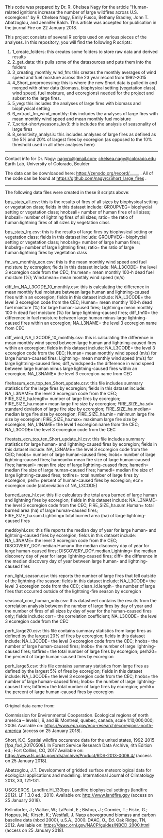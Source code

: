 This code was prepared by Dr. R. Chelsea Nagy for the article "Human-related ignitions increase the number of large wildfires across U.S. ecoregions" by R. Chelsea Nagy, Emily Fusco, Bethany Bradley, John T. Abatzoglou, and Jennifer Balch.  This article was accepted for publication in the journal Fire on 22 January 2018.  

This project consists of several R scripts used on various pieces of the analyses.  In this repository, you will find the following R scripts:
1) 1_create_folders: this creates some folders to store raw data and derived results
2) 2_get_data: this pulls some of the datasources and puts them into the folders
3) 3_creating_monthly_wind_fm: this creates the monthly averages of wind speed and fuel moisture across the 23 year record from 1992-2015
4) 4_Short_preprocessing: this is where the new Short data is pulled in and merged with other data (biomass, biophysical setting (vegetation class), wind speed, fuel moisture, and ecoregions) needed for the project and subset to the large fires.
5) 5_veg: this includes the analyses of large fires with biomass and biophysical setting
6) 6_extract_fm_wind_monthly: this includes the analyses of large fires with mean monthly wind speed and mean monthly fuel moisture
7) 7_script-shortyseasons_lev3: this includes the analysis of seasonality of large fires
8) 8_sensitivity_analysis: this includes analyses of large fires as defined as the 5% and 20% of largest fires by ecoregion (as opposed to the 10% threshold used in all other analyses here)

---

Contact info for Dr. Nagy:
nagyrc@gmail.com; chelsea.nagy@colorado.edu
Earth Lab, University of Colorado, Boulder

The data can be downloaded here: https://zenodo.org/record/_____ . All of the code can be found at https://github.com/nagyrc/Short_large_fires . 


---
The following data files were created in these 8 scripts above:

bps_stats_all.csv: this is the results of fires of all sizes by biophysical setting or vegetation class; fields in this dataset include: GROUPVEG= biophycial setting or vegetation class; hnobsall= number of human fires of all sizes; lnobsall= number of lightning fires of all sizes; ratio= the ratio of human:lightning fires of all sizes by vegetation class

bps_stats_lrg.csv: this is the results of large fires by biophysical setting or vegetation class; fields in this dataset include: GROUPVEG= biophycial setting or vegetation class; hnobslrg= number of large human fires; lnobslrg= number of large lightning fires; ratio= the ratio of large human:lightning fires by vegetation class

fm_ws_monthly_ecn.csv: this is the mean monthly wind speed and fuel moisture by ecoregion; fields in this dataset include: NA_L3CODE= the level 3 ecoregion code from the CEC; fm.mean= mean monthly 100-h dead fuel moisture (%); Wind.mean= mean monthly wind speed (m/s)

diff_fm_NA_L3CODE_10_monthly.csv: this is calculating the difference in mean monthly fuel moisture between large human and lightning-caused fires within an ecoregion; fields in this dataset include: NA_L3CODE= the level 3 ecoregion code from the CEC; Human= mean monthly 100-h dead fuel moisture (%) for large human-caused fires; Lightning= mean monthly 100-h dead fuel moisture (%) for large lightning-caused fires; diff_fm10= the difference in fuel moisture between large human minus large lightning-caused fires within an ecoregion; NA_L3NAME= the level 3 ecoregion name from CEC

diff_wind_NA_L3CODE_10_monthly.csv: this is calculating the difference in mean monthly wind speed between large human and lightning-caused fires within an ecoregion; fields in this dataset include: NA_L3CODE= the level 3 ecoregion code from the CEC; Human= mean monthly wind speed (m/s) for large human-caused fires; Lightning= mean monthly wind speed (m/s) for large lightning-caused fires; diff_windspeed= the difference in wind speed between large human minus large lightning-caused fires within an ecoregion; NA_L3NAME= the level 3 ecoregion name from CEC

firehasum_ecn_top_ten_Short_update.csv: this file includes summary statistics for the large fires by ecoregion; fields in this dataset include: NA_L3NAME= the level 3 ecoregion code from the CEC; FIRE_SIZE_ha.length= number of large fires by ecoregion; FIRE_SIZE_ha.mean= mean large fire size by ecoregion; FIRE_SIZE_ha.sd= standard deviation of large fire size by ecoregion; FIRE_SIZE_ha.median= median large fire size by ecoregion; FIRE_SIZE_ha.min= minimum large fire size by ecoregion; FIRE_SIZE_ha.max= maximum large fire size by ecoregion; NA_L1NAME= the level 1 ecoregion name from the CEC; NA_L3CODE= the level 3 ecoregion code from the CEC

firestats_ecn_top_ten_Short_update_hl.csv: this file includes summary statistics for large human- and lightning-caused fires by ecoregion; fields in this dataset include: NA_L3NAME= the level 3 ecoregion code from the CEC; hnobs= number of large human-caused fires; lnobs= number of large lightning-caused fires; hameanh= mean fire size of large human-caused fires; hameanl= mean fire size of large lightning-cuased fires; hamedh= median fire size of large human-caused fires; hamedl= median fire size of large lightning-caused fires; totfires= total number of large fires by ecoregion; perh= percent of human-caused fires by ecoregion; ecn= ecoregion code (abbreviation of NA_L3CODE)

burned_area_hl.csv: this file calculates the total area burned of large human and lightning fires by ecoregion; fields in this dataset include: NA_L3NAME= the level 3 ecoregion code from the CEC; FIRE_SIZE_ha.sum.Human= total burned area (ha) of large human-caused fires; FIRE_SIZE_ha.sum.Lightning= total burned area (ha) of large lightning-caused fires

meddoyhl.csv: this file reports the median day of year for large human- and lightning-caused fires by ecoregion; fields in this dataset include: NA_L3NAME= the level 3 ecoregion code from the CEC; DISCOVERY_DOY.median.Human= the median discovery day of year for large human-caused fires; DISCOVERY_DOY.median.Lightning= the median discovery day of year for large lightning-caused fires; diff= the difference in the median discovery day of year between large human- and lightning-caused fires

non_light_season.csv: this reports the number of large fires that fell outside of the lightning-fire season; fields in this dataset include: NA_L3CODE= the level 3 ecoregion code from the CEC; clean_id.length= the number of large fires that occurred outside of the lightning-fire season by ecoregion 

seasonal_corr_human_only.csv: this datasheet contains the results from the correlation analysis between the number of large fires by day of year and the number of fires of all sizes by day of year for the human-caused fires only; fields include: corr= the correlation coefficient; NA_L3CODE= the level 3 ecoregion code from the CEC

perh_large20.csv: this file contains summary statistics from large fires as defined by the largest 20% of fires by ecoregion; fields in this dataset include: NA_L3CODE= the level 3 ecoregion code from the CEC; hnobs= the number of large human-caused fires; lnobs= the number of large lightning-caused fires; totfires= the total number of large fires by ecoregion; perh20= the percent of large human-caused fires by ecoregion

perh_large5.csv: this file contains summary statistics from large fires as defined by the largest 5% of fires by ecoregion; fields in this dataset include: NA_L3CODE= the level 3 ecoregion code from the CEC; hnobs= the number of large human-caused fires; lnobs= the number of large lightning-caused fires; totfires= the total number of large fires by ecoregion; perh5= the percent of large human-caused fires by ecoregion

---
Original data came from:

Commission for Environmental Cooperation. Ecological regions of north america – levels i, ii, and iii: Montreal, quebec, canada, scale 1:10,000,000; 2006. Available on: https://www.epa.gov/eco-research/ecoregions-north-america (access on 25 January 2018).

Short, K.C. Spatial wildfire occurence data for the united states, 1992-2015 [fpa_fod_20170508]. In Forest Service Research Data Archive, 4th Edition ed.; Fort Collins, CO, 2017 Available on: https://www.fs.usda.gov/rds/archive/Product/RDS-2013-0009.4/ (access on 25 January 2018).

Abatzoglou, J.T. Development of gridded surface meteorological data for ecological applications and modelling. International Journal of Climatology 2013, 33, 121-131.

USGS EROS. Landfire.Hi_130bps. Landfire biophysical settings (landfire 2012). LF 1.3.0 ed.; 2010. Available on: http://www.landfire.gov (access on 25 January 2018).

Kellndorfer, J.; Walker, W.; LaPoint, E.; Bishop, J.; Cormier, T.; Fiske, G.; Hoppus, M.; Kirsch, K.; Westfall, J. Nacp aboveground biomass and carbon baseline data (nbcd 2000), u.S.A., 2000. DAAC, O., Ed. Oak Ridge, TN, 2012. Available on: https://daac.ornl.gov/NACP/guides/NBCD_2000.html (access on 25 January 2018).

